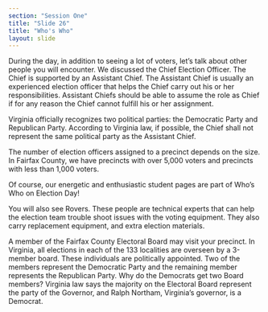 ```yaml
---
section: "Session One"
title: "Slide 26"
title: "Who's Who"
layout: slide
---
```


During the day, in addition to seeing a lot of voters, let’s talk about other people you will encounter.  We discussed the Chief Election Officer.  The Chief is supported by an Assistant Chief.  The Assistant Chief is usually an experienced election officer that helps the Chief carry out his or her responsibilities.  Assistant Chiefs should be able to assume the role as Chief if for any reason the Chief cannot fulfill his or her assignment.

Virginia officially recognizes two political parties: the Democratic Party and Republican Party. According to Virginia law, if possible, the Chief shall not represent the same political party as the Assistant Chief.

The number of election officers assigned to a precinct depends on the size.  In Fairfax County, we have precincts with over 5,000 voters and precincts with less than 1,000 voters.

Of course, our energetic and enthusiastic student pages are part of Who’s Who on Election Day!
 
You will also see Rovers.  These people are technical experts that can help the election team trouble shoot issues with the voting equipment.  They also carry replacement equipment, and extra election materials.

A member of the Fairfax County Electoral Board may visit your precinct.  In Virginia, all elections in each of the 133 localities are overseen by a 3-member board. These individuals are politically appointed.  Two of the members represent the Democratic Party and the remaining member represents the Republican Party.  Why do the Democrats get two Board members? Virginia law says the majority on the Electoral Board represent the party of the Governor, and Ralph Northam, Virginia’s governor, is a Democrat.
 
